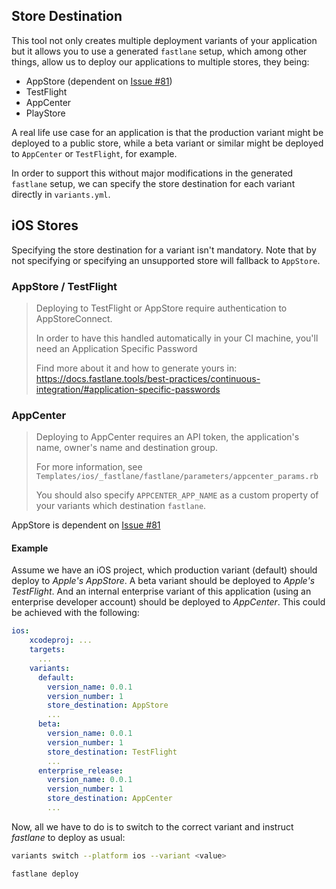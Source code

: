 
## Store Destination

This tool not only creates multiple deployment variants of your application but it allows you to use a generated `fastlane` setup, which among other things, allow us to deploy our applications to multiple stores, they being:

- AppStore (dependent on [Issue #81](https://github.com/Backbase/variants/issues/81))
- TestFlight
- AppCenter
- PlayStore

A real life use case for an application is that the production variant might be deployed to a public store, while a beta variant or similar might be deployed to `AppCenter` or `TestFlight`, for example.

In order to support this without major modifications in the generated `fastlane` setup, we can specify the store destination for each variant directly in `variants.yml`.

## iOS Stores

Specifying the store destination for a variant isn't mandatory.
Note that by not specifying or specifying an unsupported store will fallback to `AppStore`.

### AppStore / TestFlight

>
> 
> Deploying to TestFlight or AppStore require
> authentication to AppStoreConnect.
>
> In order to have this handled automatically in
> your CI machine, you'll need an Application Specific Password
> 
> Find more about it and how to generate yours in:
> https://docs.fastlane.tools/best-practices/continuous-integration/#application-specific-passwords
>
>

### AppCenter

>
> 
> Deploying to AppCenter requires an API token,
> the application's name, owner's name and destination group.
>
> For more information, see
> `Templates/ios/_fastlane/fastlane/parameters/appcenter_params.rb`
> 
> You should also specify `APPCENTER_APP_NAME` as a custom property of your variants
> which destination `fastlane`.
>
>

AppStore is dependent on [Issue #81](https://github.com/Backbase/variants/issues/81)

#### Example

Assume we have an iOS project, which production variant (default) should deploy to *Apple's AppStore*. A beta variant should be deployed to *Apple's TestFlight*. And an internal enterprise variant of this application (using an enterprise developer account) should be deployed to *AppCenter*. This could be achieved with the following:

```yaml
ios:
    xcodeproj: ...
    targets:
      ...
    variants:
      default:
        version_name: 0.0.1
        version_number: 1
        store_destination: AppStore
        ...
      beta:
        version_name: 0.0.1
        version_number: 1
        store_destination: TestFlight
        ...
      enterprise_release:
        version_name: 0.0.1
        version_number: 1
        store_destination: AppCenter
        ...
```

Now, all we have to do is to switch to the correct variant and instruct *fastlane* to deploy as usual:

```sh
variants switch --platform ios --variant <value>

fastlane deploy
```


